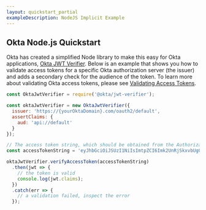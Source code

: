```yaml
---
layout: quickstart_partial
exampleDescription: NodeJS Implicit Example
---
```


## Okta Node.js Quickstart

Okta has created a simplified Node library to make this easy for Okta applications, [Okta JWT Verifier](https://www.npmjs.com/package/@okta/jwt-verifier).  Below is an example that shows you how to validate access tokens for a specific Okta authorization server (the issuer) and adds a secondary check for the audience of the token. To learn more about validating Okta access tokens, please see [Validating Access Tokens](https://developer.okta.com/standards/OAuth/index.html#validating-access-tokens).

```javascript
const OktaJwtVerifier = require('@okta/jwt-verifier');

const oktaJwtVerifier = new OktaJwtVerifier({
  issuer: 'https://{yourOktaDomain}.com/oauth2/default',
  assertClaims: {
    aud: 'api://default'
  }
});

// The access token string, which should be obtained from the Authorization header on the request to your server
const accessTokenString = 'eyJhbGciOiJSUzI1NiIsImtpZCI6Imk2UnRjSkxvbUg0e...';

oktaJwtVerifier.verifyAccessToken(accessTokenString)
  .then(jwt => {
    // the token is valid
    console.log(jwt.claims);
  })
  .catch(err => {
    // a validation failed, inspect the error
  });
```
